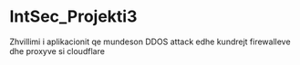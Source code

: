 # IntSec_Projekti3
 Zhvillimi i aplikacionit qe mundeson DDOS attack edhe kundrejt firewalleve dhe proxyve si cloudflare
